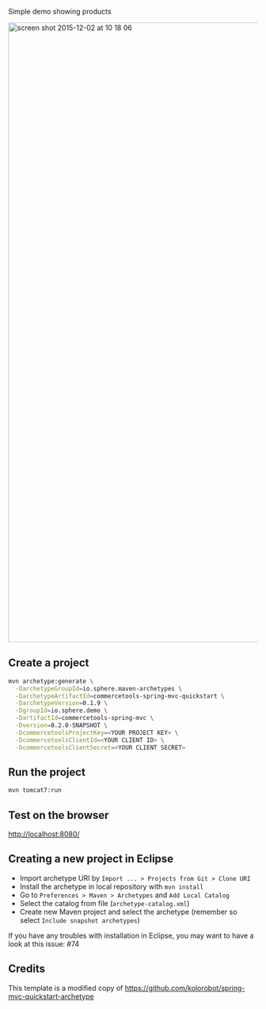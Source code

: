 Simple demo showing products

<img width="1252" alt="screen shot 2015-12-02 at 10 18 06" src="https://cloud.githubusercontent.com/assets/1320833/11526944/3606ac4a-98de-11e5-8f84-30d700fd6bfe.png">

Create a project
----------------

```bash
mvn archetype:generate \
  -DarchetypeGroupId=io.sphere.maven-archetypes \
  -DarchetypeArtifactId=commercetools-spring-mvc-quickstart \
  -DarchetypeVersion=0.1.9 \
  -DgroupId=io.sphere.demo \
  -DartifactId=commercetools-spring-mvc \
  -Dversion=0.2.0-SNAPSHOT \
  -DcommercetoolsProjectKey=<YOUR PROJECT KEY> \
  -DcommercetoolsClientId=<YOUR CLIENT ID> \
  -DcommercetoolsClientSecret=<YOUR CLIENT SECRET>
```

Run the project
----------------

```bash
mvn tomcat7:run
```

Test on the browser
-------------------

[http://localhost:8080/](http://localhost:8080/)


Creating a new project in Eclipse
----------------------------------

* Import archetype URI by `Import ... > Projects from Git > Clone URI`
* Install the archetype in local repository with `mvn install`
* Go to `Preferences > Maven > Archetypes` and `Add Local Catalog`
* Select the catalog from file (`archetype-catalog.xml`) 
* Create new Maven project and select the archetype (remember so select `Include snapshot archetypes`)

If you have any troubles with installation in Eclipse, you may want to have a look at this issue: #74

Credits
-------

This template is a modified copy of https://github.com/kolorobot/spring-mvc-quickstart-archetype
